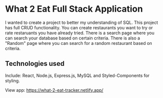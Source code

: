 # What 2 Eat Full Stack Application

I wanted to create a project to better my understanding of SQL. This project has full CRUD functionality. You can create restaurants you want to try or rate restaruants you have already tried. There is a search page where you can search your database based on certain criteria. There is also a "Random" page where you can search for a random restaurant based on criteria.

## Technologies used

Include: React, Node.js, Express.js, MySQL and Styled-Components for styling.

View app: https://what-2-eat-tracker.netlify.app/

